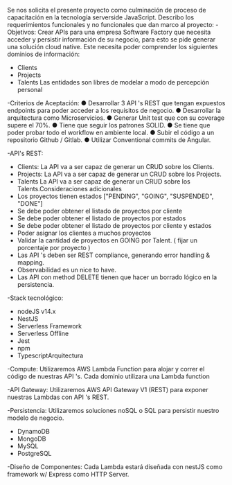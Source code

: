 Se nos solicita el presente proyecto como culminación de proceso de capacitación en la tecnología serverside JavaScript.
Describo los requerimientos funcionales y no funcionales que dan marco al proyecto:
-Objetivos:
  Crear APIs para una empresa Software Factory que necesita acceder y persistir información
de su negocio, para esto se pide generar una solución cloud native.
  Este necesita poder comprender los siguientes dominios de información:
   - Clients
   - Projects
   - Talents
  Las entidades son libres de modelar a modo de percepción personal

-Criterios de Aceptación:
   ● Desarrollar 3 API 's REST que tengan expuestos endpoints para poder acceder a los requisitos de negocio.
   ● Desarrollar la arquitectura como Microservicios.
   ● Generar Unit test que con su coverage supere el 70%.
   ● Tiene que seguir los patrones SOLID.
   ● Se tiene que poder probar todo el workflow en ambiente local.
   ● Subir el código a un repositorio Github / Gitlab.
   ● Utilizar Conventional commits de Angular.

-API's REST:
   - Clients:
      La API va a ser capaz de generar un CRUD sobre los Clients.
   - Projects:
      La API va a ser capaz de generar un CRUD sobre los Projects.
   - Talents
      La API va a ser capaz de generar un CRUD sobre los Talents.Consideraciones adicionales
   - Los proyectos tienen estados ["PENDING", "GOING", "SUSPENDED", "DONE"]
   - Se debe poder obtener el listado de proyectos por cliente
   - Se debe poder obtener el listado de proyectos por estados
   - Se debe poder obtener el listado de proyectos por cliente y estados
   - Poder asignar los clientes a muchos proyectos
   - Validar la cantidad de proyectos en GOING por Talent. ( fijar un porcentaje por proyecto )
   - Las API 's deben ser REST compliance, generando error handling & mapping.
   - Observabilidad es un nice to have.
   - Las API con method DELETE tienen que hacer un borrado lógico en la persistencia.

-Stack tecnológico:
   - nodeJS v14.x
   - NestJS
   - Serverless Framework
   - Serverless Offline
   - Jest
   - npm
   - TypescriptArquitectura

-Compute:
  Utilizaremos AWS Lambda Function para alojar y correr el código de nuestras API 's.
  Cada dominio utilizara una Lambda function

-API Gateway:
  Utilizaremos AWS API Gateway V1 (REST) para exponer nuestras Lambdas con API 's REST.

-Persistencia:
  Utilizaremos soluciones noSQL o SQL para persistir nuestro modelo de negocio.
   - DynamoDB
   - MongoDB
   - MySQL
   - PostgreSQL

-Diseño de Componentes:
  Cada Lambda estará diseñada con nestJS como framework w/ Express como HTTP Server.
